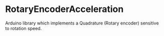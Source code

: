RotaryEncoderAcceleration
=========================

Arduino library which implements a Quadrature (Rotary encoder) sensitive to rotation speed.
